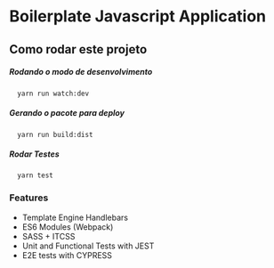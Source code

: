 # Boilerplate Javascript Application

## Como rodar este projeto

##### Rodando o modo de desenvolvimento


```
  yarn run watch:dev
```

##### Gerando o pacote para deploy

```
  yarn run build:dist
```

##### Rodar Testes

```
  yarn test
```

### Features

- Template Engine Handlebars
- ES6 Modules (Webpack)
- SASS + ITCSS
- Unit and Functional Tests with JEST
- E2E tests with CYPRESS

